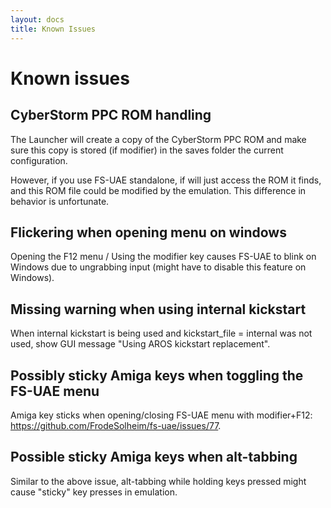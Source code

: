```yaml
---
layout: docs
title: Known Issues
---
```


# Known issues

## CyberStorm PPC ROM handling

The Launcher will create a copy of the CyberStorm PPC ROM and make sure this copy is stored (if modifier) in the saves folder the current configuration.

However, if you use FS-UAE standalone, if will just access the ROM it finds, and this ROM file could be modified by the emulation. This difference in behavior is unfortunate.

## Flickering when opening menu on windows

Opening the F12 menu / Using the modifier key causes FS-UAE to blink on Windows due to ungrabbing input (might have to disable this feature on Windows).

## Missing warning when using internal kickstart

When internal kickstart is being used and kickstart_file = internal was not used, show GUI message "Using AROS kickstart replacement".

## Possibly sticky Amiga keys when toggling the FS-UAE menu

Amiga key sticks when opening/closing FS-UAE menu with modifier+F12: https://github.com/FrodeSolheim/fs-uae/issues/77.

## Possible sticky Amiga keys when alt-tabbing

Similar to the above issue, alt-tabbing while holding keys pressed might cause "sticky" key presses in emulation.
